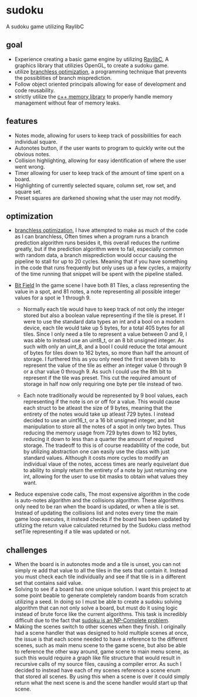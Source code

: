 # sudoku
A sudoku game utilizing RaylibC

## goal
- Experience creating a basic game engine by utilizing [RaylibC](https://www.raylib.com/), A graphics library that utilizies OpenGL, to create a sudoku game.  
- utilize [branchless optimization](https://en.algorithmica.org/hpc/pipelining/branchless/), a programming technique that prevents the possiblities of branch misprediction.  
- Follow object oriented principals allowing for ease of development and code reusability.
- strictly utilize the [c++ memory library](https://cplusplus.com/reference/memory/) to properly handle memory management without fear of memory leaks.

## features
- Notes mode, allowing for users to keep track of possibilities for each individual square.  
- Autonotes button, if the user wants to program to quickly write out the obvious notes.  
- Collision highlighting, allowing for easy identification of where the user went wrong.  
- Timer allowing for user to keep track of the amount of time spent on a board.  
- Highlighting of currently selected square, column set, row set, and square set.  
- Preset squares are darkened showing what the user may not modify.  

## optimization
- [branchless optimization](https://en.algorithmica.org/hpc/pipelining/branchless/), I have attempted to make as much of the code as I can branchless, Often times when a program runs a branch prediction algorithm runs besides it, this overall reduces the runtime greatly, but if the prediction algorithm were to fail, especially common with random data, a branch misprediction would occur causing the pipeline to stall for up to 20 cycles. Meaning that if you have something in the code that runs frequently but only uses up a few cycles, a majority of the time running that snippet will be spent with the pipeline stalled.  
- [Bit Field](https://en.wikipedia.org/wiki/Bit_field) In the game scene I have both 81 Tiles, a class representing the value in a spot, and 81 notes, a note representing all possible integer values for a spot ie 1 through 9.  
  - Normally each tile would have to keep track of not only the integer stored but also a boolean value representing if the tile is preset. If I were to use the standard data types an int and a bool on a modern device, each tile would take up 5 bytes, for a total 405 bytes for all tiles. Since I only need a tile to represent a value between 0 and 9, I was able to instead use an uint8_t, or an 8 bit unsigned integer. As such with only an uint_8, and a bool I could reduce the total amount of bytes for tiles down to 162 bytes, so more than half the amount of storage. I furthered this as you only need the first seven bits to represent the value of the tile as either an integer value 0 through 9 or a char value 0 through 9. As such I could use the 8th bit to represent if the tile was preset. This cut the required amount of storage in half now only requiring one byte per tile instead of two.

  - Each note traditionally would be represented by 9 bool values, each representing if the note is on or off for a value. This would cause each struct to be atleast the size of 9 bytes, meaning that the entirety of the notes would take up atleast 729 bytes. I instead decided to use an uint16_t, or a 16 bit unsigned integer, and bit manipulation to store all the notes of a spot in only two bytes. Thus reducing the memory usage from 729 bytes down to 162 bytes, reducing it down to less than a quarter the amount of required storage. The tradeoff to this is of course readablility of the code, but by utilizing abstraction one can easily use the class with just standard values. Although it costs more cycles to modify an individual vlaue of the notes, access times are nearly equivelant due to ability to simply return the entirety of a note by just returning one int, allowing for the user to use bit masks to obtain what values they want.  

- Reduce expensive code calls, The most expensive algorithm in the code is auto-notes algorithm and the collisions algorithm. These algorithms only need to be ran when the board is updated, or when a tile is set. Instead of updating the collisions list and notes every time the main game loop executes, it instead checks if the board has been updated by utlizing the return value calculated returned by the Sudoku class method setTile representing if a tile was updated or not.

## challenges

- When the board is in autonotes mode and a tile is unset, you can not simply re add that value to all the tiles in the sets that contain it. Instead you must check each tile individually and see if that tile is in a different set that contains said value.
- Solving to see if a board has one unique solution. I want this project to at some point beable to generate completely random boards from scratch utilizing a seed. In doing so I must be able to create a sudoku solving algorithm that can not only solve a board, but must do it using logic instead of brute force like the current algorithms. This task is incredibly difficult due to the fact that [sudoku is an NP-Complete problem](https://www.sciencedirect.com/science/article/pii/S097286001630038X).
- Making the scenes switch to other scenes when they finish. I originally had a scene handler that was designed to hold multiple scenes at once, the issue is that each scene needed to have a reference to the different scenes, such as main menu scene to the game scene, but also be able to reference the other way around, game scene to main menu scene, as such this would require a graph like file structure that would result in recursive calls of my source files, causing a compiler error. As such I decided to instead have each of my scenes reference a scene enum that stored all scenes. By using this when a scene is over it could simply return what the next scene is and the scene handler would start up that scene. 
